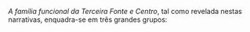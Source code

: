 ﻿<I>A família funcional da Terceira Fonte e Centro</I>, tal como revelada nestas narrativas, enquadra-se em três grandes grupos: